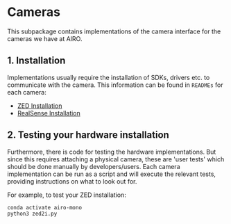
# Cameras
This subpackage contains implementations of the camera interface for the cameras we have at AIRO.

## 1. Installation
Implementations usually require the installation of SDKs, drivers etc. to communicate with the camera.
This information can be found in `READMEs` for each camera:
* [ZED Installation](zed_installation.md)
* [RealSense Installation](realsense_installation.md)


## 2. Testing your hardware installation
Furthermore, there is code for testing the hardware implementations.
But since this requires attaching a physical camera, these are 'user tests' which should be done manually by developers/users.
Each camera implementation can be run as a script and will execute the relevant tests, providing instructions on what to look out for.

For example, to test your ZED installation:
```
conda activate airo-mono
python3 zed2i.py
```